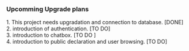  <h3> Upcomming Upgrade plans </h3> 
1. This project needs upgradation and connection to database. [DONE] <br> 
2. introduction of authentication. [TO DO] <br> 
3. introduction to chatbox. [TO DO ] <br>
4. introduction to public declaration and user browsing. [TO DO] <br>
